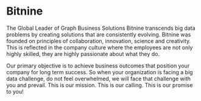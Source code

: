# Bitnine
The Global Leader of Graph Business Solutions
Bitnine transcends big data problems by creating solutions that are consistently evolving. Bitnine was founded on principles of collaboration, innovation, science and creativity. This is reflected in the company culture where the employees are not only highly skilled, they are highly passionate about what they do.

Our primary objective is to achieve business outcomes that position your company for long term success. So when your organization is facing a big data challenge, do not feel overwhelmed, we will face that challenge with you and prevail. This is our mission. This is our calling. This is our promise to you!
